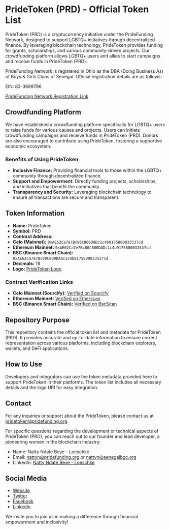 # PrideToken (PRD) - Official Token List

PrideToken (PRD) is a cryptocurrency initiative under the PrideFunding Network, designed to support LGBTQ+ initiatives through decentralized finance. By leveraging blockchain technology, PrideToken provides funding for grants, scholarships, and various community-driven projects. Our crowdfunding platform allows LGBTQ+ users and allies to start campaigns and receive funds in PrideToken (PRD).

PrideFunding Network is registered in Ohio as the DBA (Doing Business As) of Boys & Girls Clubs of Senegal. Official registration details are as follows:

EIN: 83-3699796

[PrideFunding Network Registration Link](https://businesssearch.ohiosos.gov/?=businessDetails/5314327)



## Crowdfunding Platform
We have established a crowdfunding platform specifically for LGBTQ+ users to raise funds for various causes and projects. Users can initiate crowdfunding campaigns and receive funds in PrideToken (PRD). Donors are also encouraged to contribute using PrideToken, fostering a supportive economic ecosystem.

### Benefits of Using PrideToken
- **Inclusive Finance:** Providing financial tools to those within the LGBTQ+ community through decentralized finance.
- **Support and Empowerment:** Directly funding projects, scholarships, and initiatives that benefit the community.
- **Transparency and Security:** Leveraging blockchain technology to ensure all transactions are secure and transparent.

## Token Information
- **Name:** PrideToken
- **Symbol:** PRD
- **Contract Address:** 
- **Celo (Mainnet):** `0xAE62Ca7e7Bc80C800DADc1c4b9175800033537cd`  
- **Ethereum Mainnet:** `0xAE62Ca7e7Bc80C800DADc1c4b9175800033537cd`
- **BSC (Binance Smart Chain):** `0xAE62Ca7e7Bc80C800DADc1c4b9175800033537cd` 
- **Decimals:** 18
- **Logo:** [PrideToken Logo](https://pridefunding.org/assets/PrideToken/PrideTokenbg.svg)

### Contract Verification Links  

- **Celo Mainnet (Sourcify):** [Verified on Sourcify](https://sourcify.dev/#/lookup/0xAE62Ca7e7Bc80C800DADc1c4b9175800033537cd) 
- **Ethereum Mainnet:** [Verified on Etherscan](https://etherscan.io/address/0xAE62Ca7e7Bc80C800DADc1c4b9175800033537cd#code)  
- **BSC (Binance Smart Chain):** [Verified on BscScan](https://bscscan.com/address/0xAE62Ca7e7Bc80C800DADc1c4b9175800033537cd#code)


## Repository Purpose
This repository contains the official token list and metadata for PrideToken (PRD). It provides accurate and up-to-date information to ensure correct representation across various platforms, including blockchain explorers, wallets, and DeFi applications.

## How to Use
Developers and integrators can use the token metadata provided here to support PrideToken in their platforms. The token list includes all necessary details and the logo URI for easy integration.

## Contact
For any inquiries or support about the PrideToken, please contact us at [pridetoken@pridefunding.org](mailto:pridetoken@pridefunding.org).

For specific questions regarding the development or technical aspects of PrideToken (PRD), you can reach out to our founder and lead developer, a pioneering woman in the blockchain industry: 
  
- Name: Natty Ndate Beye - Loeschke  
- Email: [nattyn@pridefunding.org](mailto:nattyn@pridefunding.org) or [nattyn@senegalbgc.org](mailto:nattyn@senegalbgc.org)
- LinkedIn: [Natty Ndate Beye - Loeschke](https://www.linkedin.com/in/nbeyeloeschke)  

## Social Media
- [Website](https://pridefunding.org)
- [Twitter](https://x.com/pridefundingnet)
- [Facebook](https://www.facebook.com/pridefundingnetwork)
- [LinkedIn](https://www.linkedin.com/company/pride-funding-network)

We invite you to join us in making a difference through financial empowerment and inclusivity!


